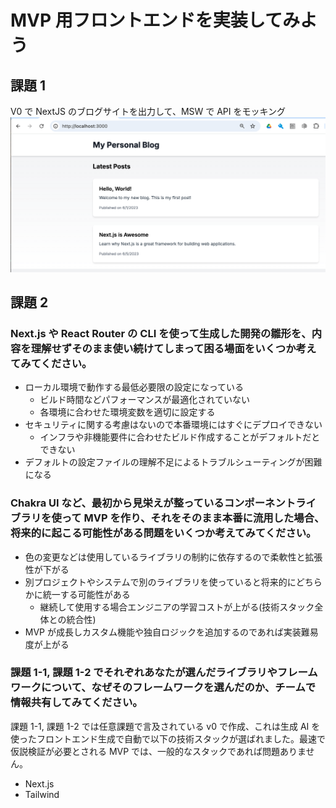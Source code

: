 # MVP 用フロントエンドを実装してみよう

## 課題 1

V0 で NextJS のブログサイトを出力して、MSW で API をモッキング
![alt text](image.png)

## 課題 2

### Next.js や React Router の CLI を使って生成した開発の雛形を、内容を理解せずそのまま使い続けてしまって困る場面をいくつか考えてみてください。

- ローカル環境で動作する最低必要限の設定になっている
  - ビルド時間などパフォーマンスが最適化されていない
  - 各環境に合わせた環境変数を適切に設定する
- セキュリティに関する考慮はないので本番環境にはすぐにデプロイできない
  - インフラや非機能要件に合わせたビルド作成することがデフォルトだとできない
- デフォルトの設定ファイルの理解不足によるトラブルシューティングが困難になる

### Chakra UI など、最初から見栄えが整っているコンポーネントライブラリを使って MVP を作り、それをそのまま本番に流用した場合、将来的に起こる可能性がある問題をいくつか考えてみてください。

- 色の変更などは使用しているライブラリの制約に依存するので柔軟性と拡張性が下がる
- 別プロジェクトやシステムで別のライブラリを使っていると将来的にどちらかに統一する可能性がある
  - 継続して使用する場合エンジニアの学習コストが上がる(技術スタック全体との統合性)
- MVP が成長しカスタム機能や独自ロジックを追加するのであれば実装難易度が上がる

### 課題 1-1, 課題 1-2 でそれぞれあなたが選んだライブラリやフレームワークについて、なぜそのフレームワークを選んだのか、チームで情報共有してみてください。

課題 1-1, 課題 1-2 では任意課題で言及されている v0 で作成、これは生成 AI を使ったフロントエンド生成で自動で以下の技術スタックが選ばれました。最速で仮説検証が必要とされる MVP では、一般的なスタックであれば問題ありません。

- Next.js
- Tailwind
